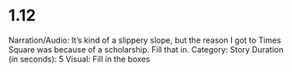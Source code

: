 # 1.12

Narration/Audio: It’s kind of a slippery slope, but the reason I got to Times Square was because of a scholarship. Fill that in.
Category: Story
Duration (in seconds): 5
Visual: Fill in the boxes